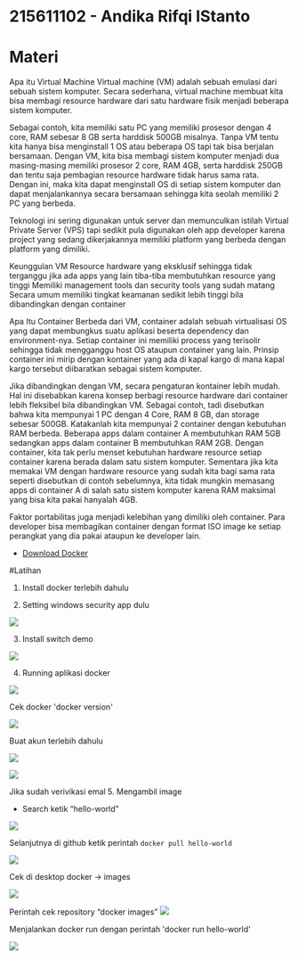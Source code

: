 # 215611102 - Andika Rifqi IStanto

# Materi
Apa itu Virtual Machine
Virtual machine (VM) adalah sebuah emulasi dari sebuah sistem komputer. Secara sederhana, virtual machine membuat kita bisa membagi resource hardware dari satu hardware fisik menjadi beberapa sistem komputer.

Sebagai contoh, kita memiliki satu PC yang memiliki prosesor dengan 4 core, RAM sebesar 8 GB serta harddisk 500GB misalnya. Tanpa VM tentu kita hanya bisa menginstall 1 OS atau beberapa OS tapi tak bisa berjalan bersamaan. Dengan VM, kita bisa membagi sistem komputer menjadi dua masing-masing memiliki prosesor 2 core,  RAM 4GB, serta harddisk 250GB dan tentu saja pembagian resource hardware tidak harus sama rata. Dengan ini, maka kita dapat menginstall OS di setiap sistem komputer dan dapat menjalankannya secara bersamaan sehingga kita seolah memiliki 2 PC yang berbeda.

Teknologi ini sering digunakan untuk server dan memunculkan istilah Virtual Private Server (VPS) tapi sedikit pula digunakan oleh app developer karena project yang sedang dikerjakannya memiliki platform yang berbeda dengan platform yang dimiliki.

 

Keunggulan VM
Resource hardware yang eksklusif sehingga tidak terganggu jika ada apps yang lain tiba-tiba membutuhkan resource yang tinggi
Memiliki management tools dan security tools yang sudah matang
Secara umum memiliki tingkat keamanan sedikit lebih tinggi bila dibandingkan dengan container
 

 

Apa Itu Container
Berbeda dari VM, container adalah sebuah virtualisasi OS yang dapat membungkus suatu aplikasi beserta dependency dan environment-nya. Setiap container ini memiliki process yang terisolir sehingga tidak mengganggu host OS ataupun container yang lain. Prinsip container ini mirip dengan kontainer yang ada di kapal kargo di mana kapal kargo tersebut diibaratkan sebagai sistem komputer.

Jika dibandingkan dengan VM, secara pengaturan kontainer lebih mudah. Hal ini disebabkan karena konsep berbagi resource hardware dari container lebih fleksibel bila dibandingkan VM. Sebagai contoh, tadi disebutkan bahwa kita mempunyai 1 PC dengan 4 Core, RAM 8 GB, dan storage sebesar 500GB. Katakanlah kita mempunyai 2 container dengan kebutuhan RAM berbeda. Beberapa apps dalam container A membutuhkan RAM 5GB sedangkan apps dalam container B membutuhkan RAM 2GB. Dengan container, kita tak perlu menset kebutuhan hardware resource setiap container karena berada dalam satu sistem komputer. Sementara jika kita memakai VM dengan hardware resource yang sudah kita bagi sama rata seperti disebutkan di contoh sebelumnya, kita tidak mungkin memasang apps di container A di salah satu sistem komputer karena RAM maksimal yang bisa kita pakai hanyalah 4GB.

Faktor portabilitas juga menjadi kelebihan yang dimiliki oleh container. Para developer bisa membagikan container dengan format ISO image ke setiap perangkat yang dia pakai ataupun ke developer lain.
- [Download Docker](https://docs.docker.com/get-docker/)

#Latihan

1.	Install docker terlebih dahulu



2.	Setting windows security app dulu
 
 ![](img/img1.jpg)


3.	Install switch demo

  ![](img/img2.jpg)

4.	Running aplikasi docker

![](img/img3.jpg)

Cek docker 'docker version'
 
![](img/img4.jpg)

Buat akun terlebih dahulu
 
![](img/img5.jpg)


![](img/img6.v)
 

Jika sudah verivikasi emal
5. Mengambil image 
-	Search  ketik “hello-world”
  
![](img/img7.jpg)

Selanjutnya di github ketik perintah `docker pull hello-world`

![](img/img8.jpg)
 
Cek di desktop docker -> images

![](img/img9.jpg)

Perintah cek repository “docker images”
![](img/img10.jpg)

Menjalankan docker run dengan perintah 'docker run hello-world'
 
![](img/img11.jpg)